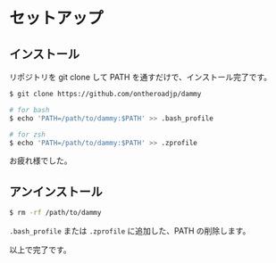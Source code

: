 # セットアップ

## インストール

リポジトリを git clone して PATH を通すだけで、インストール完了です。

```bash
$ git clone https://github.com/ontheroadjp/dammy

# for bash
$ echo 'PATH=/path/to/dammy:$PATH' >> .bash_profile

# for zsh
$ echo 'PATH=/path/to/dammy:$PATH' >> .zprofile
```

お疲れ様でした。

## アンインストール

```bash
$ rm -rf /path/to/dammy
```
``.bash_profile`` または ``.zprofile`` に追加した、PATH の削除します。

以上で完了です。

